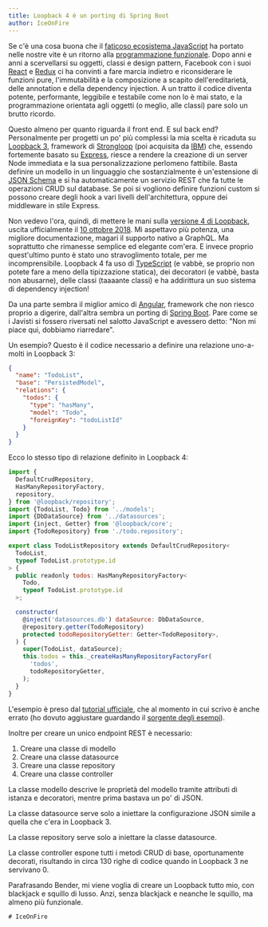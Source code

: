 ```yaml
---
title: Loopback 4 è un porting di Spring Boot
author: IceOnFire
---
```


Se c'è una cosa buona che il [faticoso ecosistema JavaScript](https://medium.com/@ericclemmons/javascript-fatigue-48d4011b6fc4) ha portato nelle nostre vite è un ritorno alla [programmazione funzionale](https://codeburst.io/functional-programming-in-javascript-e57e7e28c0e5). Dopo anni e anni a scervellarsi su oggetti, classi e design pattern, Facebook con i suoi [React](https://reactjs.org/) e [Redux](https://redux.js.org/) ci ha convinti a fare marcia indietro e riconsiderare le funzioni pure, l'immutabilità e la composizione a scapito dell'ereditarietà, delle annotation e della dependency injection. A un tratto il codice diventa potente, performante, leggibile e testabile come non lo è mai stato, e la programmazione orientata agli oggetti (o meglio, alle classi) pare solo un brutto ricordo.

Questo almeno per quanto riguarda il front end. E sul back end? Personalmente per progetti un po' più complessi la mia scelta è ricaduta su [Loopback 3](https://loopback.io/), framework di [Strongloop](https://strongloop.com/) (poi acquisita da [IBM](https://www.ibm.com/)) che, essendo fortemente basato su [Express](https://expressjs.com/), riesce a rendere la creazione di un server Node immediata e la sua personalizzazione perlomeno fattibile. Basta definire un modello in un linguaggio che sostanzialmente è un'estensione di [JSON Schema](https://json-schema.org/) e si ha automaticamente un servizio REST che fa tutte le operazioni CRUD sul database. Se poi si vogliono definire funzioni custom si possono creare degli hook a vari livelli dell'architettura, oppure dei middleware in stile Express.

Non vedevo l'ora, quindi, di mettere le mani sulla [versione 4 di Loopback](http://v4.loopback.io/), uscita ufficialmente il [10 ottobre 2018](https://strongloop.com/strongblog/loopback-4-ga). Mi aspettavo più potenza, una migliore documentazione, magari il supporto nativo a GraphQL. Ma soprattutto che rimanesse semplice ed elegante com'era. E invece proprio quest'ultimo punto è stato uno stravoglimento totale, per me incomprensibile. Loopback 4 fa uso di [TypeScript](https://www.typescriptlang.org/) (e vabbè, se proprio non potete fare a meno della tipizzazione statica), dei decoratori (e vabbè, basta non abusarne), delle classi (taaaante classi) e ha addirittura un suo sistema di dependency injection!

Da una parte sembra il miglior amico di [Angular](https://angular.io/), framework che non riesco proprio a digerire, dall'altra sembra un porting di [Spring Boot](http://spring.io/projects/spring-boot). Pare come se i Javisti si fossero riversati nel salotto JavaScript e avessero detto: "Non mi piace qui, dobbiamo riarredare".

Un esempio? Questo è il codice necessario a definire una relazione uno-a-molti in Loopback 3:

```json
{
  "name": "TodoList",
  "base": "PersistedModel",
  "relations": {
    "todos": {
      "type": "hasMany",
      "model": "Todo",
      "foreignKey": "todoListId"
    }
  }
}
```

Ecco lo stesso tipo di relazione definito in Loopback 4:

```js
import {
  DefaultCrudRepository,
  HasManyRepositoryFactory,
  repository,
} from '@loopback/repository';
import {TodoList, Todo} from '../models';
import {DbDataSource} from '../datasources';
import {inject, Getter} from '@loopback/core';
import {TodoRepository} from './todo.repository';

export class TodoListRepository extends DefaultCrudRepository<
  TodoList,
  typeof TodoList.prototype.id
> {
  public readonly todos: HasManyRepositoryFactory<
    Todo,
    typeof TodoList.prototype.id
  >;

  constructor(
    @inject('datasources.db') dataSource: DbDataSource,
    @repository.getter(TodoRepository)
    protected todoRepositoryGetter: Getter<TodoRepository>,
  ) {
    super(TodoList, dataSource);
    this.todos = this._createHasManyRepositoryFactoryFor(
      'todos',
      todoRepositoryGetter,
    );
  }
}
```

L'esempio è preso dal [tutorial ufficiale](https://loopback.io/doc/en/lb4/todo-list-tutorial-repository.html), che al momento in cui scrivo è anche errato (ho dovuto aggiustare guardando il [sorgente degli esempi](https://github.com/strongloop/loopback-next/blob/master/examples/todo-list/src/repositories/todo-list.repository.ts)).

Inoltre per creare un unico endpoint REST è necessario:

1. Creare una classe di modello
2. Creare una classe datasource
3. Creare una classe repository
4. Creare una classe controller

La classe modello descrive le proprietà del modello tramite attributi di istanza e decoratori, mentre prima bastava un po' di JSON.

La classe datasource serve solo a iniettare la configurazione JSON simile a quella che c'era in Loopback 3.

La classe repository serve solo a iniettare la classe datasource.

La classe controller espone tutti i metodi CRUD di base, oportunamente decorati, risultando in circa 130 righe di codice quando in Loopback 3 ne servivano 0.

Parafrasando Bender, mi viene voglia di creare un Loopback tutto mio, con blackjack e squillo di lusso. Anzi, senza blackjack e neanche le squillo, ma almeno più funzionale.

```
# IceOnFire
```
